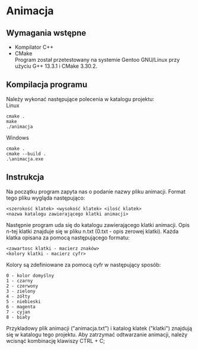 # Animacja
## Wymagania wstępne
- Kompilator C++
- CMake <br>
Program został przetestowany na systemie Gentoo GNU/Linux przy użyciu G++ 13.3.1 i CMake 3.30.2.

## Kompilacja programu
Należy wykonać następujące polecenia w katalogu projektu: <br>
Linux
```shell
cmake .
make
./animacja
```
Windows
```shell
cmake .
cmake --build .
.\animacja.exe
```

## Instrukcja
Na początku program zapyta nas o podanie nazwy pliku animacji. Format tego pliku wygląda następująco:
```shell
<szerokość klatek> <wysokość klatek> <ilość klatek>
<nazwa katalogu zawierającego klatki animacji>
```
Następnie program uda się do katalogu zawierającego klatki animacji. Opis n-tej klatki znajduje się w pliku n.txt (0.txt - opis zerowej klatki). Każda klatka opisana za pomocą następującego formatu:
```shell
<zawartosc klatki - macierz znaków>
<kolory klatki - macierz cyfr>
```
Kolory są zdefiniowane za pomocą cyfr w następujący sposób:
```shell
0 - kolor domyślny
1 - czarny
2 - czerwony
3 - zielony
4 - żółty
5 - niebieski
6 - magenta
7 - cyjan
8 - biały
```
Przykladowy plik animacji ("animacja.txt") i katalog klatek ("klatki") znajdują się w katalogu tego projektu.
Aby zatrzymać odtwarzanie animacji, należy wcisnąć kombinację klawiszy CTRL + C;
